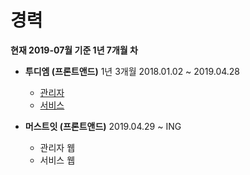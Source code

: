 # 경력
**현재 2019-07월 기준 1년 7개월 차**


- **투디엠 (프론트앤드)** 1년 3개월 2018.01.02 ~ 2019.04.28
  * [관리자](./page/2dm_admin.md)<br>
  * [서비스](./page/2dm_service.md)<br>

- **머스트잇 (프론트앤드)** 2019.04.29 ~ ING
  * 관리자 웹
  * 서비스 웹
```

```
